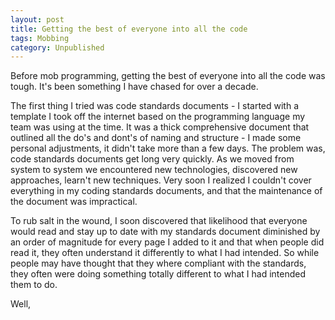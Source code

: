 ```yaml
---
layout: post
title: Getting the best of everyone into all the code
tags: Mobbing
category: Unpublished
---
```

Before mob programming, getting the best of everyone into all the code was tough. It's been something I have chased for over a decade.

The first thing I tried was code standards documents - I started with a template I took off the internet based on the programming language my team was using at the time. It was a thick comprehensive document that outlined all the do's and dont's of naming and structure - I made some personal adjustments, it didn't take more than a few days. The problem was, code standards documents get long very quickly. As we moved from system to system we encountered new technologies, discovered new approaches, learn't new techniques. Very soon I realized I couldn't cover everything in my coding standards documents, and that the maintenance of the document was impractical.

To rub salt in the wound, I soon discovered that likelihood that everyone would read and stay up to date with my standards document diminished by an order of magnitude for every page I added to it and that when people did read it, they often understand it differently to what I had intended. So while people may have thought that they where compliant with the standards, they often were doing something totally different to what I had intended them to do.

Well, 

